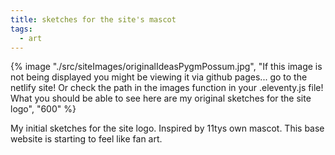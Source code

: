```yaml
---
title: sketches for the site's mascot 
tags:
  - art
---
```


<div class="mb-7">
{% image "./src/siteImages/originalIdeasPygmPossum.jpg", "If this image is not being displayed you might be viewing it via github pages... go to the netlify site! Or check the path in the images function in your .eleventy.js file! What you should be able to see here are my original sketches for the site logo", "600" %}
</div>

My initial sketches for the site logo. Inspired by 11tys own mascot. This base website is starting to feel like fan art.
